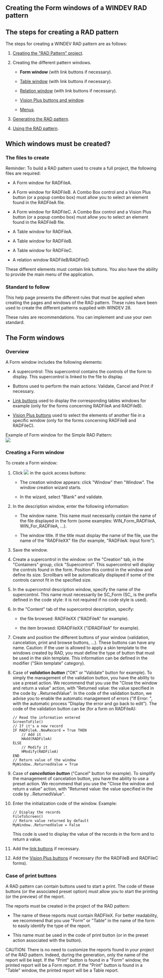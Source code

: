 


## Creating the Form windows of a WINDEV RAD pattern
			



<a name="NOTE1"></a>
<a name="NOTE1_1"></a>


## The steps for creating a RAD pattern
<a name="the_steps_for_creating_rad_pattern_ELTTEXTE000220"></a>
The steps for creating a WINDEV RAD pattern are as follows:

1. [Creating the "RAD Pattern" project](../Editeurs/2031021.md). 

2. Creating the different pattern windows.

	- **Form window** (with link buttons if necessary). 

	- [Table window](../Editeurs/2031026.md) (with link buttons if necessary). 

	- [Relation window](../Editeurs/2031027.md) (with link buttons if necessary). 

	- [Vision Plus buttons and window](../Editeurs/2031029.md).

	- [Menus](../Editeurs/2031030.md).




3. [Generating the RAD pattern](../Editeurs/2031023.md).

4. [Using the RAD pattern](../Editeurs/2031024.md).




<a name="NOTE2"></a>
<a name="NOTE2_1"></a>


## Which windows must be created?
<a name="which_windows_must_created_ELTTEXTE000244"></a>


### The files to create
<a name="the_files_create_ELTPARAGRAPHE000043"></a>

Reminder: To build a RAD pattern used to create a full project, the following files are required:

- A Form window for RADFileA.

- A Form window for RADFileB. A Combo Box control and a Vision Plus button (or a popup combo box) must allow you to select an element found in the RADFileA file.

- A Form window for RADFileC. A Combo Box control and a Vision Plus button (or a popup combo box) must allow you to select an element found in the RADFileB file.

- A Table window for RADFileA.

- A Table window for RADFileB.

- A Table window for RADFileC.

- A relation window RADFileB/RADFileD.




These different elements must contain link buttons. You also have the ability to provide the main menu of the application.
<a name="NOTE2_2"></a>


### Standard to follow
<a name="standard_follow_ELTPARAGRAPHE000060"></a>

This help page presents the different rules that must be applied when creating the pages and windows of the RAD pattern. These rules have been used to create the different patterns supplied with WINDEV 28.

These rules are recommendations. You can implement and use your own standard.

<a name="NOTE3"></a>
<a name="NOTE3_1"></a>


## The Form windows
<a name="the_form_windows_ELTTEXTE000274"></a>


### Overview
<a name="overview_ELTPARAGRAPHE000073"></a>

A Form window includes the following elements:

- A supercontrol: This supercontrol contains the controls of the form to display. This supercontrol is linked to the file to display.

- Buttons used to perform the main actions: Validate, Cancel and Print if necessary.

- [Link buttons](../Editeurs/2031028.md) used to display the corresponding tables windows for example (only for the forms concerning RADFileA and RADFileB).

- [Vision Plus buttons](../Editeurs/2031029.md) used to select the elements of another file in a specific window (only for the forms concerning RADFileB and RADFileC).




Example of Form window for the Simple RAD Pattern: <br>![](https://doc.pcsoft.fr/en-US/images/image.awp?langid=3&name=Pattern_RAD_WDFiche.gif)

<a name="NOTE3_2"></a>


### Creating a Form window
<a name="creating_form_window_ELTPARAGRAPHE000092"></a>

To create a Form window: 

1. Click ![](https://doc.pcsoft.fr/en-US/images/image.awp?langid=3&name=ico_nouveau.gif) in the quick access buttons: 

	- The creation window appears: click "Window" then "Window". The window creation wizard starts.

	- In the wizard, select "Blank" and validate.




2. In the description window, enter the following information:

	- The window name. This name must necessarily contain the name of the file displayed in the form (some examples: WIN_Form_RADFileA, WIN_For_RADFileA, ...).

	- The window title. If the title must display the name of the file, use the name of the "RADFileXX" file (for example, "RADFileA: Input form").




3. Save the window.

4. Create a supercontrol in the window: on the "Creation" tab, in the "Containers" group, click "Supercontrol". 
	This supercontrol will display the controls found in the form. Position this control in the window and define its size. Scrollbars will be automatically displayed if some of the controls cannot fit in the specified size.

5. In the supercontrol description window, specify the name of the supercontrol. This name must necessarily be SC_Form (SC_ is the prefix defined in the code style: it is not required if no code style is used).

6. In the "Content" tab of the supercontrol description, specify:

	- the file browsed: RADFileXX ("RADFileA" for example).

	- the item browsed: IDRADFileXX ("IDRADFileA" for example).




7. Create and position the different buttons of your window (validation, cancelation, print and browse buttons, ...). These buttons can have any name.
	Caution: if the user is allowed to apply a skin template to the windows created by RAD, you must define the type of button that must be used in the skin template. This information can be defined in the modifier ("Skin template" category).

8. Case of ***validation button*** ("OK" or "Validate" button for example).
	To simply the management of the validation button, you have the ability to use a preset action. We recommend that you use the "Close the window and return a value" action, with "Returned value: the value specified in the code by ..ReturnedValue".
	In the code of the validation button, we advise you to enable the automatic management of errors ("If Error: ", with the automatic process "Display the error and go back to edit").
	The code of the validation button can be (for a form on RADFileA): 
	
	```wl
	// Read the information entered 
	ScreenToFile()
	// If it's a new record
	IF RADFileA..NewRecord = True THEN 
		// Add it
		HAdd(RADFileA) 
	ELSE 
		// Modify it 
		HModify(RADFileA) 
	END
	// Return value of the window 
	MyWindow..ReturnedValue = True
	```


9. Case of ***cancellation button*** ("Cancel" button for example).
	To simplify the management of cancelation button, you have the ability to use a preset action. We recommend that you use the "Close the window and return a value" action, with "Returned value: the value specified in the code by ..ReturnedValue".

10. Enter the initialization code of the window. Example:
	
	
	```wl
	// Display the records 
	FileToScreen()
	// Return value returned by default
	MyWindow..ReturnedValue = False
	```

	This code is used to display the value of the records in the form and to return a value.

11. Add the [link buttons](../Editeurs/2031028.md) if necessary.

12. Add the [Vision Plus buttons](../Editeurs/2031029.md) if necessary (for the RADFileB and RADFileC forms).



<a name="NOTE3_3"></a>


### Case of print buttons
<a name="case_print_buttons_ELTPARAGRAPHE000164"></a>

A RAD pattern can contain buttons used to start a print. The code of these buttons (or the associated preset option) must allow you to start the printing (or the preview) of the report.

The reports must be created in the project of the RAD pattern:

- The name of these reports must contain RADFileX. For better readability, we recommend that you use "Form" or "Table" in the name of the form to easily identify the type of the report.

- This name must be used in the code of print button (or in the preset action associated with the button).




CAUTION: There is no need to customize the reports found in your project of the RAD pattern. Indeed, during the generation, only the name of the report will be kept. If the "Print" button is found in a "Form" window, the printed report will be a Form report. If the "Print" button is found in a "Table" window, the printed report will be a Table report.


